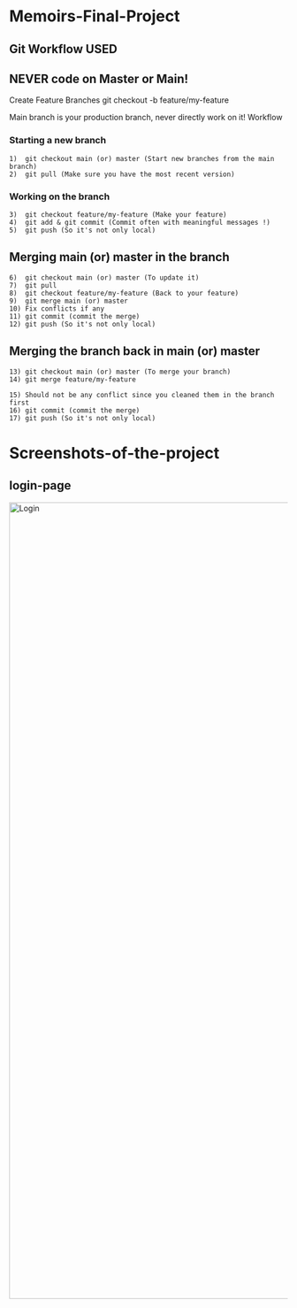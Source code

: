 # Memoirs-Final-Project

## Git Workflow USED

## NEVER code on Master or Main!

Create Feature Branches git checkout -b feature/my-feature

Main branch is your production branch, never directly work on it! Workflow

### Starting a new branch

```
1)  git checkout main (or) master (Start new branches from the main branch)
2)  git pull (Make sure you have the most recent version)
```

### Working on the branch

```
3)  git checkout feature/my-feature (Make your feature)
4)  git add & git commit (Commit often with meaningful messages !)
5)  git push (So it's not only local)
```

## Merging main (or) master in the branch

```
6)  git checkout main (or) master (To update it)
7)  git pull
8)  git checkout feature/my-feature (Back to your feature)
9)  git merge main (or) master
10) Fix conflicts if any
11) git commit (commit the merge)
12) git push (So it's not only local)
```

## Merging the branch back in main (or) master

```
13) git checkout main (or) master (To merge your branch)
14) git merge feature/my-feature

15) Should not be any conflict since you cleaned them in the branch first
16) git commit (commit the merge)
17) git push (So it's not only local)
```
# Screenshots-of-the-project

## login-page
<img width="1440" alt="Login" src="https://user-images.githubusercontent.com/91354073/154751527-b694e94d-ac7b-44d5-ac67-9a0256bde018.png">


